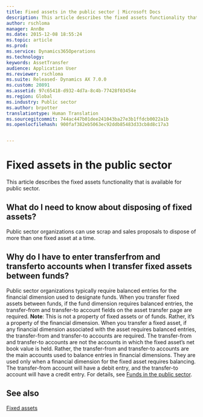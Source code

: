 ```yaml
---
title: Fixed assets in the public sector | Microsoft Docs
description: This article describes the fixed assets functionality that is available for public sector.
author: rschloma
manager: AnnBe
ms.date: 2015-12-08 18:55:24
ms.topic: article
ms.prod: 
ms.service: Dynamics365Operations
ms.technology: 
keywords: AssetTransfer
audience: Application User
ms.reviewer: rschloma
ms.suite: Released- Dynamics AX 7.0.0
ms.custom: 20891
ms.assetid: 97c65418-d932-4d7a-8c4b-77428f03454e
ms.region: Global
ms.industry: Public sector
ms.author: brpotter
translationtype: Human Translation
ms.sourcegitcommit: 744ac447b01dee241043ba27e3b1ffdcb0022a1b
ms.openlocfilehash: 900faf382eb5063ec92ddb85483d33cb8d8c17a3


---
```


# <a name="fixed-assets-in-the-public-sector"></a>Fixed assets in the public sector

This article describes the fixed assets functionality that is available for public sector. 

<a name="what-do-i-need-to-know-about-disposing-of-fixed-assets"></a>What do I need to know about disposing of fixed assets?
-------------------------------------------------------

Public sector organizations can use scrap and sales proposals to dispose of more than one fixed asset at a time.

## <a name="why-do-i-have-to-enter-transferfrom-and-transferto-accounts-when-i-transfer-fixed-assets-between-funds"></a>Why do I have to enter transferfrom and transferto accounts when I transfer fixed assets between funds?
Public sector organizations typically require balanced entries for the financial dimension used to designate funds. When you transfer fixed assets between funds, if the fund dimension requires balanced entries, the transfer-from and transfer-to account fields on the asset transfer page are required. **Note**: This is not a property of fixed assets or of funds. Rather, it’s a property of the financial dimension. When you transfer a fixed asset, if any financial dimension associated with the asset requires balanced entries, the transfer-from and transfer-to accounts are required. The transfer-from and transfer-to accounts are not the accounts in which the fixed asset’s net book value is held. Rather, the transfer-from and transfer-to accounts are the main accounts used to balance entries in financial dimensions. They are used only when a financial dimension for the fixed asset requires balancing. The transfer-from account will have a debit entry, and the transfer-to account will have a credit entry. For details, see [Funds in the public sector](https://docs.microsoft.com/en-us/dynamics365/operations/financials/public-sector/funds-in-the-public-sector).

<a name="see-also"></a>See also
--------

[Fixed assets](https://ax.help.dynamics.com/en/?post_type=incsub_wiki&p=197821)




<!--HONumber=Feb17_HO3-->



